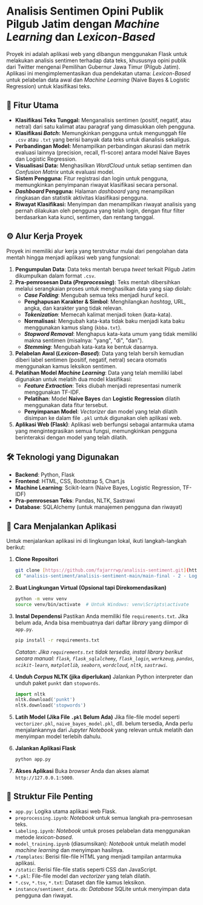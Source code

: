 # Analisis Sentimen Opini Publik Pilgub Jatim dengan _Machine Learning_ dan _Lexicon-Based_

Proyek ini adalah aplikasi web yang dibangun menggunakan Flask untuk melakukan analisis sentimen terhadap data teks, khususnya opini publik dari Twitter mengenai Pemilihan Gubernur Jawa Timur (Pilgub Jatim). Aplikasi ini mengimplementasikan dua pendekatan utama: _Lexicon-Based_ untuk pelabelan data awal dan _Machine Learning_ (Naive Bayes & Logistic Regression) untuk klasifikasi teks.

## 🌟 Fitur Utama

-   **Klasifikasi Teks Tunggal:** Menganalisis sentimen (positif, negatif, atau netral) dari satu kalimat atau paragraf yang dimasukkan oleh pengguna.
-   **Klasifikasi _Batch_:** Memungkinkan pengguna untuk mengunggah file `.csv` atau `.txt` yang berisi banyak data teks untuk dianalisis sekaligus.
-   **Perbandingan Model:** Menampilkan perbandingan akurasi dan metrik evaluasi lainnya (precision, recall, f1-score) antara model Naive Bayes dan Logistic Regression.
-   **Visualisasi Data:** Menghasilkan _WordCloud_ untuk setiap sentimen dan _Confusion Matrix_ untuk evaluasi model.
-   **Sistem Pengguna:** Fitur registrasi dan login untuk pengguna, memungkinkan penyimpanan riwayat klasifikasi secara personal.
-   **_Dashboard_ Pengguna:** Halaman _dashboard_ yang menampilkan ringkasan dan statistik aktivitas klasifikasi pengguna.
-   **Riwayat Klasifikasi:** Menyimpan dan menampilkan riwayat analisis yang pernah dilakukan oleh pengguna yang telah login, dengan fitur filter berdasarkan kata kunci, sentimen, dan rentang tanggal.

## ⚙️ Alur Kerja Proyek

Proyek ini memiliki alur kerja yang terstruktur mulai dari pengolahan data mentah hingga menjadi aplikasi web yang fungsional:

1.  **Pengumpulan Data**: Data teks mentah berupa _tweet_ terkait Pilgub Jatim dikumpulkan dalam format `.csv`.
2.  **Pra-pemrosesan Data (_Preprocessing_)**: Teks mentah dibersihkan melalui serangkaian proses untuk menghasilkan data yang siap diolah:
    -   **_Case Folding_**: Mengubah semua teks menjadi huruf kecil.
    -   **Penghapusan Karakter & Simbol**: Menghilangkan _hashtag_, URL, angka, dan karakter yang tidak relevan.
    -   **_Tokenization_**: Memecah kalimat menjadi token (kata-kata).
    -   **Normalisasi**: Mengubah kata-kata tidak baku menjadi kata baku menggunakan kamus slang (`kbba.txt`).
    -   **_Stopword Removal_**: Menghapus kata-kata umum yang tidak memiliki makna sentimen (misalnya: "yang", "di", "dan").
    -   **_Stemming_**: Mengubah kata-kata ke bentuk dasarnya.
3.  **Pelabelan Awal (_Lexicon-Based_)**: Data yang telah bersih kemudian diberi label sentimen (positif, negatif, netral) secara otomatis menggunakan kamus leksikon sentimen.
4.  **Pelatihan Model _Machine Learning_**: Data yang telah memiliki label digunakan untuk melatih dua model klasifikasi:
    -   **_Feature Extraction_**: Teks diubah menjadi representasi numerik menggunakan TF-IDF.
    -   **Pelatihan**: Model **Naive Bayes** dan **Logistic Regression** dilatih menggunakan data fitur tersebut.
    -   **Penyimpanan Model**: _Vectorizer_ dan model yang telah dilatih disimpan ke dalam file `.pkl` untuk digunakan oleh aplikasi web.
5.  **Aplikasi Web (Flask)**: Aplikasi web berfungsi sebagai antarmuka utama yang mengintegrasikan semua fungsi, memungkinkan pengguna berinteraksi dengan model yang telah dilatih.

## 🛠️ Teknologi yang Digunakan

-   **Backend**: Python, Flask
-   **Frontend**: HTML, CSS, Bootstrap 5, Chart.js
-   **Machine Learning**: Scikit-learn (Naive Bayes, Logistic Regression, TF-IDF)
-   **Pra-pemrosesan Teks**: Pandas, NLTK, Sastrawi
-   **Database**: SQLAlchemy (untuk manajemen pengguna dan riwayat)

## 🚀 Cara Menjalankan Aplikasi

Untuk menjalankan aplikasi ini di lingkungan lokal, ikuti langkah-langkah berikut:

1.  **Clone Repositori**
    ```bash
    git clone [https://github.com/fajarrrwp/analisis-sentiment.git](https://github.com/fajarrrwp/analisis-sentiment.git)
    cd "analisis-sentiment/analisis-sentiment-main/main-final - 2 - Login"
    ```

2.  **Buat Lingkungan Virtual (Opsional tapi Direkomendasikan)**
    ```bash
    python -m venv venv
    source venv/bin/activate  # Untuk Windows: venv\Scripts\activate
    ```

3.  **Instal Dependensi**
    Pastikan Anda memiliki file `requirements.txt`. Jika belum ada, Anda bisa membuatnya dari daftar _library_ yang diimpor di `app.py`.
    ```bash
    pip install -r requirements.txt
    ```
    *Catatan: Jika `requirements.txt` tidak tersedia, instal _library_ berikut secara manual: `flask`, `flask_sqlalchemy`, `flask_login`, `werkzeug`, `pandas`, `scikit-learn`, `matplotlib`, `seaborn`, `wordcloud`, `nltk`, `sastrawi`.*

4.  **Unduh _Corpus_ NLTK (jika diperlukan)**
    Jalankan Python interpreter dan unduh paket `punkt` dan `stopwords`.
    ```python
    import nltk
    nltk.download('punkt')
    nltk.download('stopwords')
    ```

5.  **Latih Model (Jika File `.pkl` Belum Ada)**
    Jika file-file model seperti `vectorizer.pkl`, `naive_bayes_model.pkl`, dll. belum tersedia, Anda perlu menjalankannya dari _Jupyter Notebook_ yang relevan untuk melatih dan menyimpan model terlebih dahulu.

6.  **Jalankan Aplikasi Flask**
    ```bash
    python app.py
    ```

7.  **Akses Aplikasi**
    Buka _browser_ Anda dan akses alamat `http://127.0.0.1:5000`.

## 📂 Struktur File Penting

-   `app.py`: Logika utama aplikasi web Flask.
-   `preprocessing.ipynb`: _Notebook_ untuk semua langkah pra-pemrosesan teks.
-   `Labeling.ipynb`: _Notebook_ untuk proses pelabelan data menggunakan metode _lexicon-based_.
-   `model_training.ipynb` (diasumsikan): _Notebook_ untuk melatih model _machine learning_ dan menyimpan hasilnya.
-   `/templates`: Berisi file-file HTML yang menjadi tampilan antarmuka aplikasi.
-   `/static`: Berisi file-file statis seperti CSS dan JavaScript.
-   `*.pkl`: File-file model dan _vectorizer_ yang telah dilatih.
-   `*.csv`, `*.tsv`, `*.txt`: Dataset dan file kamus leksikon.
-   `instance/sentiment_data.db`: _Database_ SQLite untuk menyimpan data pengguna dan riwayat.
